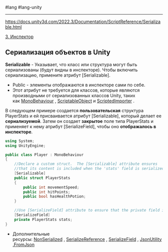 #lang #lang-unity 

---
https://docs.unity3d.com/2022.3/Documentation/ScriptReference/Serializable.html

[3. Инспектор](1.%20Languages/Unity/1.%20ИНТЕРФЕЙС/3.%20Инспектор.md)

## Сериализация объектов в Unity

**Serializable** - Указывает, что класс или структура могут быть сериализованы (будут видны в инспекторе). Чтобы включить сериализацию, примените атрибут [Serializable]. 
- Public - элементы отображаются в инспекторе сами по себе.
- Этот атрибут не требуется для классов, которые являются производными от сериализованных классов Unity, таких как [MonoBehaviour](https://docs.unity3d.com/2022.3/Documentation/ScriptReference/MonoBehaviour.html) , [ScriptableObject](https://docs.unity3d.com/2022.3/Documentation/ScriptReference/ScriptableObject.html) и [ScriptedImporter](https://docs.unity3d.com/2022.3/Documentation/ScriptReference/AssetImporters.ScriptedImporter.html) .  
  
В следующем примере создается **пользовательская** структура PlayerStats и ей присваивается атрибут [Serializable], который делает ее **сериализуемой**. 
Затем он создает **закрытое** поле типа PlayerStats и применяет к нему атрибут [SerializeField], чтобы оно **отображалось в инспекторе**.
```csharp
using System;
using UnityEngine;

public class Player : MonoBehaviour
{
    //Declare a custom struct.  The [Serializable] attribute ensures
    //that its content is included when the 'stats' field is serialized.
    [Serializable]
    public struct PlayerStats
    {
        public int movementSpeed;
        public int hitPoints;
        public bool hasHealthPotion;
    }

    //Use [SerializeField] attribute to ensure that the private field is serialized
    [SerializeField]
    private PlayerStats stats;
}
```

- Дополнительные ресурсы: [NonSerialized](https://docs.unity3d.com/2022.3/Documentation/ScriptReference/NonSerialized.html) , [SerializeReference](https://docs.unity3d.com/2022.3/Documentation/ScriptReference/SerializeReference.html) , [SerializeField](https://docs.unity3d.com/2022.3/Documentation/ScriptReference/SerializeField.html) , [JsonUtility.FromJson](https://docs.unity3d.com/2022.3/Documentation/ScriptReference/JsonUtility.FromJson.html)  